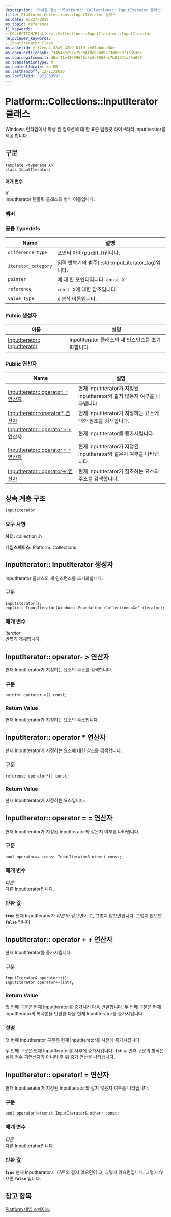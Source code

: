 ```yaml
---
description: '자세한 정보: Platform:: Collections:: InputIterator 클래스'
title: Platform::Collections::InputIterator 클래스
ms.date: 03/27/2019
ms.topic: reference
f1_keywords:
- COLLECTION/Platform::Collections::InputIterator::InputIterator
helpviewer_keywords:
- InputIterator Class
ms.assetid: ef72eea4-32a9-42b9-8119-ce87dbdcd3be
ms.openlocfilehash: 7345435c57c75c04f0eb30d9773d655d713853de
ms.sourcegitcommit: d6af41e42699628c3e2e6063ec7b03931a49a098
ms.translationtype: MT
ms.contentlocale: ko-KR
ms.lasthandoff: 12/11/2020
ms.locfileid: "97283959"
---
```

# <a name="platformcollectionsinputiterator-class"></a>Platform::Collections::InputIterator 클래스

Windows 런타임에서 파생 된 컬렉션에 대 한 표준 템플릿 라이브러리 InputIterator를 제공 합니다.

## <a name="syntax"></a>구문

```
template <typename X>
class InputIterator;
```

#### <a name="parameters"></a>매개 변수

*X*<br/>
InputIterator 템플릿 클래스의 형식 이름입니다.

### <a name="members"></a>멤버

### <a name="public-typedefs"></a>공용 Typedefs

|Name|설명|
|----------|-----------------|
|`difference_type`|포인터 차이(ptrdiff_t)입니다.|
|`iterator_category`|입력 반복기의 범주(::std::input_iterator_tag)입니다.|
|`pointer`|에 대 한 포인터입니다. `const X`|
|`reference`|`const X`에 대한 참조입니다.|
|`value_type`|`X` 형식 이름입니다.|

### <a name="public-constructors"></a>Public 생성자

|이름|설명|
|----------|-----------------|
|[InputIterator:: InputIterator](#ctor)|InputIterator 클래스의 새 인스턴스를 초기화합니다.|

### <a name="public-operators"></a>Public 연산자

|Name|설명|
|----------|-----------------|
|[InputIterator:: operator! = 연산자](#operator-inequality)|현재 InputIterator가 지정된 InputIterator와 같지 않은지 여부를 나타냅니다.|
|[InputIterator::operator* 연산자](#operator-dereference)|현재 InputIterator가 지정하는 요소에 대한 참조를 검색합니다.|
|[InputIterator:: operator + + 연산자](#operator-increment)|현재 InputIterator를 증가시킵니다.|
|[InputIterator:: operator = = 연산자](#operator-equality)|현재 InputIterator가 지정된 InputIterator와 같은지 여부를 나타냅니다.|
|[InputIterator:: operator-> 연산자](#operator-arrow)|현재 InputIterator가 참조하는 요소의 주소를 검색합니다.|

## <a name="inheritance-hierarchy"></a>상속 계층 구조

`InputIterator`

### <a name="requirements"></a>요구 사항

**헤더:** collection .h

**네임스페이스:** Platform::Collections

## <a name="inputiteratorinputiterator-constructor"></a><a name="ctor"></a> InputIterator:: InputIterator 생성자

InputIterator 클래스의 새 인스턴스를 초기화합니다.

### <a name="syntax"></a>구문

```
InputIterator();
explicit InputIterator(Windows::Foundation::Collections<X>^ iterator);
```

### <a name="parameters"></a>매개 변수

*iterator*<br/>
반복기 개체입니다.

## <a name="inputiteratoroperator-gt-operator"></a><a name="operator-arrow"></a> InputIterator:: operator- &gt; 연산자

현재 InputIterator가 지정하는 요소의 주소를 검색합니다.

### <a name="syntax"></a>구문

```
pointer operator->() const;
```

### <a name="return-value"></a>Return Value

현재 InputIterator가 지정하는 요소의 주소입니다.

## <a name="inputiteratoroperator-operator"></a><a name="operator-dereference"></a> InputIterator:: operator \* 연산자

현재 InputIterator가 지정하는 요소에 대한 참조를 검색합니다.

### <a name="syntax"></a>구문

```
reference operator*() const;
```

### <a name="return-value"></a>Return Value

현재 InputIterator가 지정하는 요소입니다.

## <a name="inputiteratoroperator-operator"></a><a name="operator-equality"></a> InputIterator:: operator = = 연산자

현재 InputIterator가 지정된 InputIterator와 같은지 여부를 나타냅니다.

### <a name="syntax"></a>구문

```
bool operator== (const InputIterator& other) const;
```

### <a name="parameters"></a>매개 변수

*다른*<br/>
다른 InputIterator입니다.

### <a name="return-value"></a>반환 값

**`true`** 현재 InputIterator가 *다른* 와 같으면이 고, 그렇지 않으면입니다. 그렇지 않으면 **`false`** 입니다.

## <a name="inputiteratoroperator-operator"></a><a name="operator-increment"></a> InputIterator:: operator + + 연산자

현재 InputIterator를 증가시킵니다.

### <a name="syntax"></a>구문

```
InputIterator& operator++();
InputIterator operator++(int);
```

### <a name="return-value"></a>Return Value

첫 번째 구문은 현재 InputIterator를 증가시킨 다음 반환합니다. 두 번째 구문은 현재 InputIterator의 복사본을 반환한 다음 현재 InputIterator를 증가시킵니다.

### <a name="remarks"></a>설명

첫 번째 InputIterator 구문은 현재 InputIterator를 사전에 증가시킵니다.

두 번째 구문은 현재 InputIterator를 사후에 증가시킵니다. **`int`** 두 번째 구문의 형식은 실제 정수 피연산자가 아니라 후 위 증가 연산을 나타냅니다.

## <a name="inputiteratoroperator-operator"></a><a name="operator-inequality"></a> InputIterator:: operator! = 연산자

현재 InputIterator가 지정된 InputIterator와 같지 않은지 여부를 나타냅니다.

### <a name="syntax"></a>구문

```
bool operator!=(const InputIterator& other) const;
```

### <a name="parameters"></a>매개 변수

*다른*<br/>
다른 InputIterator입니다.

### <a name="return-value"></a>반환 값

**`true`** 현재 InputIterator가 *다른* 와 같지 않으면이 고, 그렇지 않으면입니다. 그렇지 않으면 **`false`** 입니다.

## <a name="see-also"></a>참고 항목

[Platform 네임 스페이스](platform-namespace-c-cx.md)
